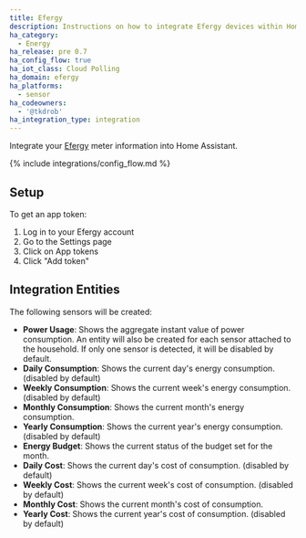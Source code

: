 ```yaml
---
title: Efergy
description: Instructions on how to integrate Efergy devices within Home Assistant.
ha_category:
  - Energy
ha_release: pre 0.7
ha_config_flow: true
ha_iot_class: Cloud Polling
ha_domain: efergy
ha_platforms:
  - sensor
ha_codeowners:
  - '@tkdrob'
ha_integration_type: integration
---
```


Integrate your [Efergy](https://efergy.com) meter information into Home Assistant.

{% include integrations/config_flow.md %}

## Setup

To get an app token:

1. Log in to your Efergy account
2. Go to the Settings page
3. Click on App tokens
4. Click "Add token"

## Integration Entities

The following sensors will be created:

- **Power Usage**: Shows the aggregate instant value of power consumption. An entity will also be created for each sensor attached to the household. If only one sensor is detected, it will be disabled by default.
- **Daily Consumption**: Shows the current day's energy consumption. (disabled by default)
- **Weekly Consumption**: Shows the current week's energy consumption. (disabled by default)
- **Monthly Consumption**: Shows the current month's energy consumption.
- **Yearly Consumption**: Shows the current year's energy consumption. (disabled by default)
- **Energy Budget**: Shows the current status of the budget set for the month.
- **Daily Cost**: Shows the current day's cost of consumption. (disabled by default)
- **Weekly Cost**: Shows the current week's cost of consumption. (disabled by default)
- **Monthly Cost**: Shows the current month's cost of consumption.
- **Yearly Cost**: Shows the current year's cost of consumption. (disabled by default)
